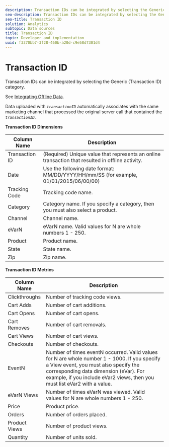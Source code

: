 ```yaml
---
description: Transaction IDs can be integrated by selecting the Generic (Transaction ID) category.
seo-description: Transaction IDs can be integrated by selecting the Generic (Transaction ID) category.
seo-title: Transaction ID
solution: Analytics
subtopic: Data sources
title: Transaction ID
topic: Developer and implementation
uuid: f3370bb7-3f28-460b-a20d-c9e58d7301d4
---
```


# Transaction ID

Transaction IDs can be integrated by selecting the Generic (Transaction ID) category.

See [Integrating Offline Data](/help/import/c-data-sources/datasrc-integrating-offline-data.md).

Data uploaded with *`transactionID`* automatically associates with the same marketing channel that processed the original server call that contained the *`transactionID`*.

**Transaction ID Dimensions** 

| Column Name  | Description  |
|--- |--- |
|Transaction ID|(Required) Unique value that represents an online transaction that resulted in offline activity.|
|Date|Use the following date format:  MM/DD/YYYY/HH/mm/SS (for example,  01/01/2015/06/00/00)|
|Tracking Code|Tracking code name.|
|Category|Category name.  If you specify a category, then you must also select a product.|
|Channel|Channel name.|
|eVarN|eVarN name. Valid values for N are whole numbers 1 - 250.|
|Product|Product name.|
|State|State name.|
|Zip|Zip name.|

<p class="head"> <b>Transaction ID Metrics</b> </p>



| Column Name  | Description  |
|--- |--- |
|Clickthroughs|Number of tracking code views.|
|Cart Adds|Number of cart additions.|
|Cart Opens|Number of cart opens.|
|Cart Removes|Number of cart removals.|
|Cart Views|Number of cart views.|
|Checkouts|Number of checkouts.|
|EventN|Number of times eventN occurred. Valid values for N are whole number 1 - 1000.  If you specify a View event, you must also specify the corresponding data dimension (eVar). For example, if you include eVar2 views, then you must list eVar2 with a value.|
|eVarN Views|Number of times eVarN was viewed. Valid values for N are whole numbers 1 - 250.|
|Price|Product price.|
|Orders|Number of orders placed.|
|Product Views|Number of product views.|
|Quantity|Number of units sold.|
